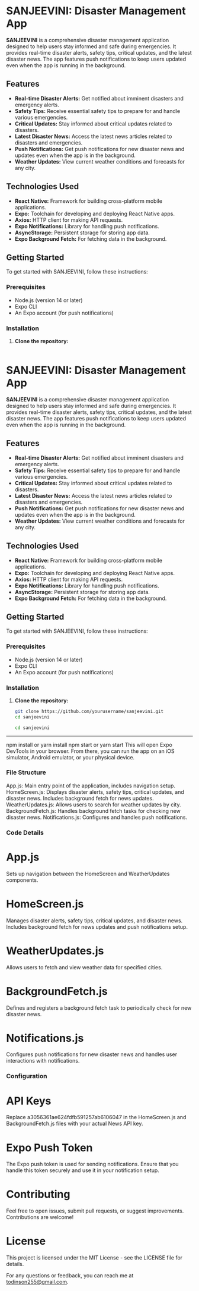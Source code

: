 # SANJEEVINI: Disaster Management App

**SANJEEVINI** is a comprehensive disaster management application designed to help users stay informed and safe during emergencies. It provides real-time disaster alerts, safety tips, critical updates, and the latest disaster news. The app features push notifications to keep users updated even when the app is running in the background.

## Features

- **Real-time Disaster Alerts:** Get notified about imminent disasters and emergency alerts.
- **Safety Tips:** Receive essential safety tips to prepare for and handle various emergencies.
- **Critical Updates:** Stay informed about critical updates related to disasters.
- **Latest Disaster News:** Access the latest news articles related to disasters and emergencies.
- **Push Notifications:** Get push notifications for new disaster news and updates even when the app is in the background.
- **Weather Updates:** View current weather conditions and forecasts for any city.

## Technologies Used

- **React Native:** Framework for building cross-platform mobile applications.
- **Expo:** Toolchain for developing and deploying React Native apps.
- **Axios:** HTTP client for making API requests.
- **Expo Notifications:** Library for handling push notifications.
- **AsyncStorage:** Persistent storage for storing app data.
- **Expo Background Fetch:** For fetching data in the background.

## Getting Started

To get started with SANJEEVINI, follow these instructions:

### Prerequisites

- Node.js (version 14 or later)
- Expo CLI
- An Expo account (for push notifications)

### Installation

1. **Clone the repository:**

   ```bash
# SANJEEVINI: Disaster Management App

**SANJEEVINI** is a comprehensive disaster management application designed to help users stay informed and safe during emergencies. It provides real-time disaster alerts, safety tips, critical updates, and the latest disaster news. The app features push notifications to keep users updated even when the app is running in the background.

## Features

- **Real-time Disaster Alerts:** Get notified about imminent disasters and emergency alerts.
- **Safety Tips:** Receive essential safety tips to prepare for and handle various emergencies.
- **Critical Updates:** Stay informed about critical updates related to disasters.
- **Latest Disaster News:** Access the latest news articles related to disasters and emergencies.
- **Push Notifications:** Get push notifications for new disaster news and updates even when the app is in the background.
- **Weather Updates:** View current weather conditions and forecasts for any city.

## Technologies Used

- **React Native:** Framework for building cross-platform mobile applications.
- **Expo:** Toolchain for developing and deploying React Native apps.
- **Axios:** HTTP client for making API requests.
- **Expo Notifications:** Library for handling push notifications.
- **AsyncStorage:** Persistent storage for storing app data.
- **Expo Background Fetch:** For fetching data in the background.

## Getting Started

To get started with SANJEEVINI, follow these instructions:

### Prerequisites

- Node.js (version 14 or later)
- Expo CLI
- An Expo account (for push notifications)

### Installation

1. **Clone the repository:**

   ```bash
   git clone https://github.com/yourusername/sanjeevini.git
   cd sanjeevini

   cd sanjeevini
****
npm install
or yarn install
npm start
or 
yarn start
This will open Expo DevTools in your browser. From there, you can run the app on an iOS simulator, Android emulator, or your physical device.
### File Structure
App.js: Main entry point of the application, includes navigation setup.
HomeScreen.js: Displays disaster alerts, safety tips, critical updates, and disaster news. Includes background fetch for news updates.
WeatherUpdates.js: Allows users to search for weather updates by city.
BackgroundFetch.js: Handles background fetch tasks for checking new disaster news.
Notifications.js: Configures and handles push notifications.
### Code Details
<h1>App.js</h1>
Sets up navigation between the HomeScreen and WeatherUpdates components.
<h1>HomeScreen.js</h1>
Manages disaster alerts, safety tips, critical updates, and disaster news. Includes background fetch for news updates and push notifications setup.
<h1>WeatherUpdates.js</h1>
Allows users to fetch and view weather data for specified cities.
<h1>BackgroundFetch.js</h1>
Defines and registers a background fetch task to periodically check for new disaster news.
<h1>Notifications.js</h1>
Configures push notifications for new disaster news and handles user interactions with notifications.

### Configuration
<h1>API Keys</h1>
Replace a3056361ae624fdfb591257ab6106047 in the HomeScreen.js and BackgroundFetch.js files with your actual News API key.

<h1>Expo Push Token</h1>
The Expo push token is used for sending notifications. Ensure that you handle this token securely and use it in your notification setup.
<h1>Contributing</h1>
Feel free to open issues, submit pull requests, or suggest improvements. Contributions are welcome!

<h1>License</h1>
This project is licensed under the MIT License - see the LICENSE file for details.

For any questions or feedback, you can reach me at todinson255@gmail.com.


